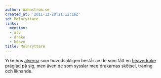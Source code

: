 ```yaml
---
author: Wahnstrom.se
created_at: '2011-12-28T21:12:16Z'
id: Molnryttare
links:
  mention:
  - alv
  - drake
  - héave
title: Molnryttare
---
```


Yrke hos [alverna] som huvudsakligen består av de som fått en [héave][][drake] präglad på sig, men
även de som sysslar med drakarnas skötsel, träning och liknande.

  [alverna]: alv
  [héave]: héave
  [drake]: drake
